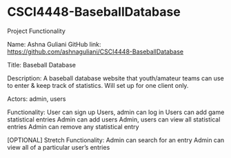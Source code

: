 # CSCI4448-BaseballDatabase

Project Functionality

Name: Ashna Guliani
GitHub link: https://github.com/ashnaguliani/CSCI4448-BaseballDatabase

Title: Baseball Database

Description: A baseball database website that youth/amateur teams can use to enter & keep track of statistics. Will set up for one client only. 

Actors: admin, users

Functionality:
User can sign up
Users, admin can log in
Users can add game statistical entries
Admin can add users
Admin, users can view all statistical entries
Admin can remove any statistical entry

[OPTIONAL] Stretch Functionality: 
Admin can search for an entry
Admin can view all of a particular user’s entries

